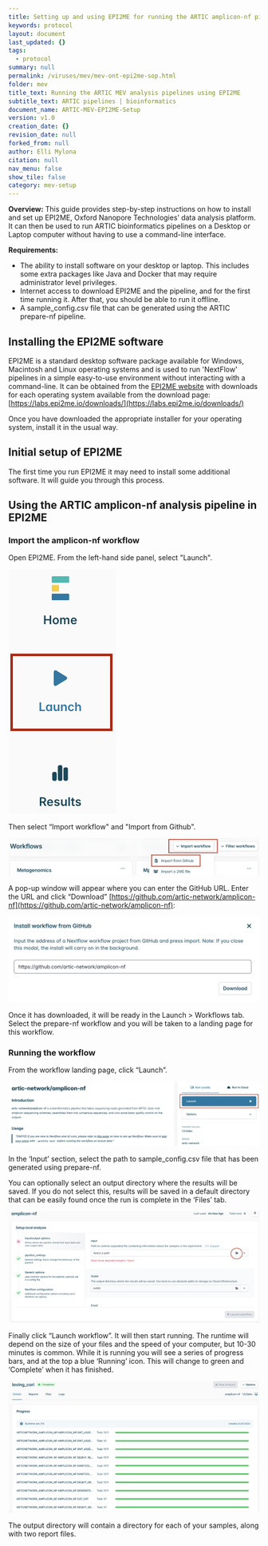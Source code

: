 ```yaml
---
title: Setting up and using EPI2ME for running the ARTIC amplicon-nf pipeline
keywords: protocol
layout: document
last_updated: {}
tags:
  - protocol
summary: null
permalink: /viruses/mev/mev-ont-epi2me-sop.html
folder: mev
title_text: Running the ARTIC MEV analysis pipelines using EPI2ME
subtitle_text: ARTIC pipelines | bioinformatics
document_name: ARTIC-MEV-EPI2ME-Setup
version: v1.0
creation_date: {}
revision_date: null
forked_from: null
author: Elli Mylona
citation: null
nav_menu: false
show_tile: false
category: mev-setup
---
```


**Overview:** 
This guide provides step-by-step instructions on how to install and set up EPI2ME, Oxford Nanopore Technologies’ data analysis platform. It can then be used to run ARTIC bioinformatics pipelines on a Desktop or Laptop computer without having to use a command-line interface.

**Requirements:**

* The ability to install software on your desktop or laptop. This includes some extra packages like Java and Docker that may require administrator level privileges.   
* Internet access to download EPI2ME and the pipeline, and for the first time running it. After that, you should be able to run it offline.
* A sample_config.csv file that can be generated using the ARTIC prepare-nf pipeline. 


## Installing the EPI2ME software

EPI2ME is a standard desktop software package available for Windows, Macintosh and Linux operating systems and is used to run 'NextFlow' pipelines in a simple easy-to-use environment without interacting with a command-line. It can be obtained from the [EPI2ME website](https://labs.epi2me.io) with downloads for each operating system available from the download page:
 [https://labs.epi2me.io/downloads/](https://labs.epi2me.io/downloads/)

Once you have downloaded the appropriate installer for your operating system, install it in the usual way.

## Initial setup of EPI2ME

The first time you run EPI2ME it may need to install some additional software. It will guide you through this process.


## Using the ARTIC amplicon-nf analysis pipeline in EPI2ME


### **Import the amplicon-nf workflow**

Open EPI2ME. From the left-hand side panel, select "Launch". 

![](/images/prepare-nf/Screenshot_preparenf_launch.png )
  
Then select “Import workflow" and "Import from Github".

![](/images/prepare-nf/Screenshot_preparenf_import.png )

A pop-up window will appear where you can enter the GitHub URL. Enter the URL and click “Download” [https://github.com/artic-network/amplicon-nf](https://github.com/artic-network/amplicon-nf):


![](/images/prepare-nf/Screenshot_import_amplicon-nf.png)

 
Once it has downloaded, it will be ready in the Launch > Workflows tab. Select the prepare-nf workflow and you will be taken to a landing page for this workflow.

### **Running the workflow**

From the workflow landing page, click “Launch”.

![](/images/prepare-nf/Screenshot_ampliconnf_launch.png)


In the ‘Input’ section, select the path to sample_config.csv file that has been generated using prepare-nf. 

You can optionally select an output directory where the results will be saved. If you do not select this, results will be saved in a default directory that can be easily found once the run is complete in the ‘Files’ tab.

![](/images/prepare-nf/Screenshot_ampliconnf_path.png)

Finally click “Launch workflow”. It will then start running. The runtime will depend on the size of your files and the speed of your computer, but 10-30 minutes is common. While it is running you will see a series of progress bars, and at the top a blue ‘Running’ icon. This will change to green and ‘Complete’ when it has finished.

![](/images/prepare-nf/Screenshot_ampliconnf_done.png)

The output directory will contain a directory for each of your samples, along with two report files.

